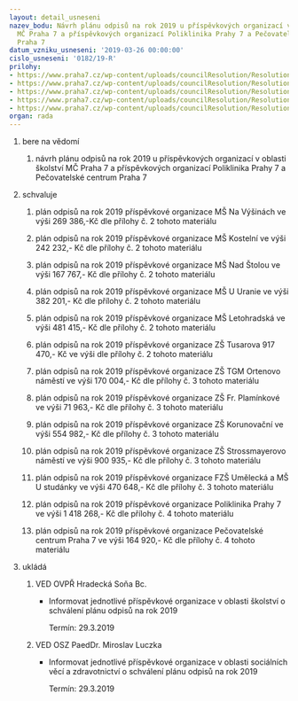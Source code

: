 ```yaml
---
layout: detail_usneseni
nazev_bodu: Návrh plánu odpisů na rok 2019 u příspěvkových organizací v oblasti školství
  MČ Praha 7 a příspěvkových organizací Poliklinika Prahy 7 a Pečovatelské centrum
  Praha 7
datum_vzniku_usneseni: '2019-03-26 00:00:00'
cislo_usneseni: '0182/19-R'
prilohy:
- https://www.praha7.cz/wp-content/uploads/councilResolution/Resolutions/30722/export/duvodovazprava_planodpisu2019po~440242.docx
- https://www.praha7.cz/wp-content/uploads/councilResolution/Resolutions/30722/export/2_odpisy~440241.pdf
- https://www.praha7.cz/wp-content/uploads/councilResolution/Resolutions/30722/export/3_odpisy~440240.pdf
- https://www.praha7.cz/wp-content/uploads/councilResolution/Resolutions/30722/export/4_odpisy~440239.pdf
- https://www.praha7.cz/wp-content/uploads/councilResolution/Resolutions/30722/export/export~440935.pdf
organ: rada
---
```

<ol id="urzList" class="urzList_view"><li class="urzClass1" id=""><span name="1">bere na vědomí</span><ol class="urzOlClass decimal "><li class="urzClass2" id="" style="text-align: left;"><span><p>návrh plánu odpisů na rok 2019 u příspěvkových organizací v oblasti školství MČ Praha 7 a příspěvkových organizací Poliklinika Prahy 7 a Pečovatelské centrum Praha 7</p></span></li></ol></li><li class="urzClass1" id=""><span name="24">schvaluje</span><ol class="urzOlClass decimal "><li class="urzClass2" id="" style="text-align: left;"><span><p>plán odpisů na rok 2019 příspěvkové organizace MŠ Na Výšinách ve výši 269 386,-Kč dle přílohy č. 2 tohoto materiálu</p></span></li><li class="urzClass2" id="" style="text-align: left;"><span><p>plán odpisů na rok 2019 příspěvkové organizace MŠ Kostelní ve výši 242 232,- Kč dle přílohy č. 2 tohoto materiálu</p></span></li><li class="urzClass2" id="" style="text-align: left;"><span><p>plán odpisů na rok 2019 příspěvkové organizace MŠ Nad Štolou ve výši 167 767,- Kč dle přílohy č. 2 tohoto materiálu</p></span></li><li class="urzClass2" id="" style="text-align: left;"><span><p>plán odpisů na rok 2019 příspěvkové organizace MŠ U Uranie ve výši 382 201,- Kč dle přílohy č. 2 tohoto materiálu</p></span></li><li class="urzClass2" id="" style="text-align: left;"><span><p>plán odpisů na rok 2019 příspěvkové organizace MŠ Letohradská ve výši 481 415,- Kč dle přílohy č. 2 tohoto materiálu</p></span></li><li class="urzClass2" id="" style="text-align: left;"><span><p>plán odpisů na rok 2019 příspěvkové organizace ZŠ Tusarova 917 470,- Kč ve výši dle přílohy č. 2 tohoto materiálu</p></span></li><li class="urzClass2" id="" style="text-align: left;"><span><p>plán odpisů na rok 2019 příspěvkové organizace ZŠ TGM Ortenovo náměstí ve výši 170 004,- Kč dle přílohy č. 3 tohoto materiálu</p></span></li><li class="urzClass2" id="" style="text-align: left;"><span><p>plán odpisů na rok 2019 příspěvkové organizace ZŠ Fr. Plamínkové ve výši 71 963,- Kč dle přílohy č. 3 tohoto materiálu</p></span></li><li class="urzClass2" id="" style="text-align: left;"><span><p>plán odpisů na rok 2019 příspěvkové organizace ZŠ Korunovační ve výši 554 982,- Kč dle přílohy č. 3 tohoto materiálu</p></span></li><li class="urzClass2" id="" style="text-align: left;"><span><p>plán odpisů na rok 2019 příspěvkové organizace ZŠ Strossmayerovo náměstí ve výši 900 935,- Kč dle přílohy č. 3 tohoto materiálu</p></span></li><li class="urzClass2" id="" style="text-align: left;"><span><p>plán odpisů na rok 2019 příspěvkové organizace FZŠ Umělecká a MŠ U studánky ve výši 470 648,- Kč dle přílohy č. 3 tohoto materiálu</p></span></li><li class="urzClass2" id="" style="text-align: left;"><span><p>plán odpisů na rok 2019 příspěvkové organizace Poliklinika Prahy 7 ve výši 1 418 268,- Kč dle přílohy č. 4 tohoto materiálu</p></span></li><li class="urzClass2" id="" style="text-align: left;"><span><p>plán odpisů na rok 2019 příspěvkové organizace Pečovatelské centrum Praha 7 ve výši 164 920,- Kč dle přílohy č. 4 tohoto materiálu</p></span></li></ol></li><li class="urzClass1" id="urzUkoly"><span name="1">ukládá</span><ol class="urzOlClass"><li class="urzClass2"><span><p>VED OVPŘ Hradecká Soňa Bc.</p></span><ul class="urzUlClass"><li class="urzClass3"><span><p>Informovat jednotlivé příspěvkové organizace v oblasti školství o schválení plánu odpisů na rok 2019</p></span><span class="urzUkolTermin">  Termín:&nbsp;29.3.2019</span></li></ul></li><li class="urzClass2"><span><p>VED OSZ PaedDr. Miroslav Luczka</p></span><ul class="urzUlClass"><li class="urzClass3"><span><p>Informovat jednotlivé příspěvkové organizace v oblasti sociálních věcí a zdravotnictví o schválení plánu odpisů na rok 2019</p></span><span class="urzUkolTermin">  Termín:&nbsp;29.3.2019</span></li></ul></li></ol></li></ol>